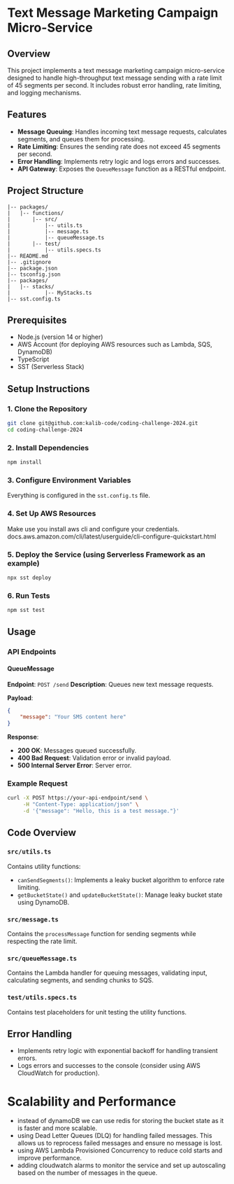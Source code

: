# Text Message Marketing Campaign Micro-Service

## Overview

This project implements a text message marketing campaign micro-service designed to handle high-throughput text message sending with a rate limit of 45 segments per second. It includes robust error handling, rate limiting, and logging mechanisms.

## Features

-   **Message Queuing**: Handles incoming text message requests, calculates segments, and queues them for processing.
-   **Rate Limiting**: Ensures the sending rate does not exceed 45 segments per second.
-   **Error Handling**: Implements retry logic and logs errors and successes.
-   **API Gateway**: Exposes the `QueueMessage` function as a RESTful endpoint.

## Project Structure

```
|-- packages/
|   |-- functions/
|       |-- src/
|           |-- utils.ts
|           |-- message.ts
|           |-- queueMessage.ts
|       |-- test/
|           |-- utils.specs.ts
|-- README.md
|-- .gitignore
|-- package.json
|-- tsconfig.json
|-- packages/
|   |-- stacks/
|           |-- MyStacks.ts
|-- sst.config.ts
```

## Prerequisites

-   Node.js (version 14 or higher)
-   AWS Account (for deploying AWS resources such as Lambda, SQS, DynamoDB)
-   TypeScript
-   SST (Serverless Stack)

## Setup Instructions

### 1. Clone the Repository

```bash
git clone git@github.com:kalib-code/coding-challenge-2024.git
cd coding-challenge-2024
```

### 2. Install Dependencies

```bash
npm install
```

### 3. Configure Environment Variables

Everything is configured in the `sst.config.ts` file.

### 4. Set Up AWS Resources

Make use you install aws cli and configure your credentials. docs.aws.amazon.com/cli/latest/userguide/cli-configure-quickstart.html

### 5. Deploy the Service (using Serverless Framework as an example)

```bash
npx sst deploy

```

### 6. Run Tests

```bash
npm sst test
```

## Usage

### API Endpoints

#### QueueMessage

**Endpoint**: `POST /send`
**Description**: Queues new text message requests.

**Payload**:

```json
{
    "message": "Your SMS content here"
}
```

**Response**:

-   **200 OK**: Messages queued successfully.
-   **400 Bad Request**: Validation error or invalid payload.
-   **500 Internal Server Error**: Server error.

### Example Request

```bash
curl -X POST https://your-api-endpoint/send \
     -H "Content-Type: application/json" \
     -d '{"message": "Hello, this is a test message."}'
```

## Code Overview

### `src/utils.ts`

Contains utility functions:

-   `canSendSegments()`: Implements a leaky bucket algorithm to enforce rate limiting.
-   `getBucketState()` and `updateBucketState()`: Manage leaky bucket state using DynamoDB.

### `src/message.ts`

Contains the `processMessage` function for sending segments while respecting the rate limit.

### `src/queueMessage.ts`

Contains the Lambda handler for queuing messages, validating input, calculating segments, and sending chunks to SQS.

### `test/utils.specs.ts`

Contains test placeholders for unit testing the utility functions.

## Error Handling

-   Implements retry logic with exponential backoff for handling transient errors.
-   Logs errors and successes to the console (consider using AWS CloudWatch for production).

# Scalability and Performance

-   instead of dynamoDB we can use redis for storing the bucket state as it is faster and more scalable.
-   using Dead Letter Queues (DLQ) for handling failed messages. This allows us to reprocess failed messages and ensure no message is lost.
-   using AWS Lambda Provisioned Concurrency to reduce cold starts and improve performance.
-   adding cloudwatch alarms to monitor the service and set up autoscaling based on the number of messages in the queue.
